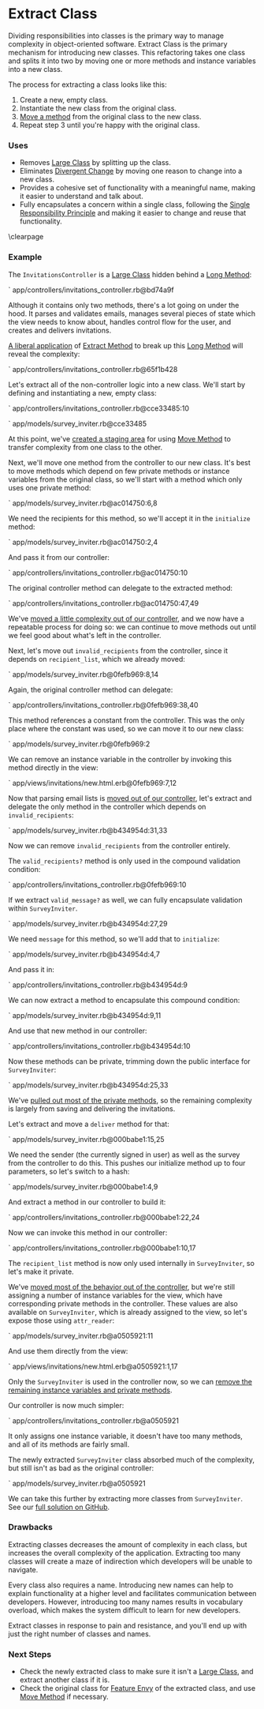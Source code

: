# Extract Class

Dividing responsibilities into classes is the primary way to manage complexity
in object-oriented software. Extract Class is the primary mechanism for
introducing new classes. This refactoring takes one class and splits it into two
by moving one or more methods and instance variables into a new class.

The process for extracting a class looks like this:

1. Create a new, empty class.
2. Instantiate the new class from the original class.
3. [Move a method](#move-method) from the original class to the new class.
4. Repeat step 3 until you're happy with the original class.

### Uses

* Removes [Large Class](#large-class) by splitting up the class.
* Eliminates [Divergent Change](#divergent-change) by moving one reason to
  change into a new class.
* Provides a cohesive set of functionality with a meaningful name, making it
  easier to understand and talk about.
* Fully encapsulates a concern within a single class, following the [Single
  Responsibility Principle](#single-responsibility-principle) and making it
  easier to change and reuse that functionality.

\clearpage

### Example

The `InvitationsController` is a [Large Class](#large-class) hidden behind a
[Long Method](#long-method):

` app/controllers/invitations_controller.rb@bd74a9f

Although it contains only two methods, there's a lot going on under the hood. It
parses and validates emails, manages several pieces of state which the view needs
to know about, handles control flow for the user, and creates and delivers
invitations.

[A liberal
application](https://github.com/thoughtbot/ruby-science/commit/65f1b428) of
[Extract Method](#extract-method) to break up this [Long Method](#long-method)
will reveal the complexity:

` app/controllers/invitations_controller.rb@65f1b428

Let's extract all of the non-controller logic into a new class. We'll start by
defining and instantiating a new, empty class:

` app/controllers/invitations_controller.rb@cce33485:10

` app/models/survey_inviter.rb@cce33485

At this point, we've [created a staging
area](https://github.com/thoughtbot/ruby-science/commit/cce33485) for using
[Move Method](#move-method) to transfer complexity from one class to the other.

Next, we'll move one method from the controller to our new class. It's best to
move methods which depend on few private methods or instance variables from the
original class, so we'll start with a method which only uses one private method:

` app/models/survey_inviter.rb@ac014750:6,8

We need the recipients for this method, so we'll accept it in the `initialize`
method:

` app/models/survey_inviter.rb@ac014750:2,4

And pass it from our controller:

` app/controllers/invitations_controller.rb@ac014750:10

The original controller method can delegate to the extracted method:

` app/controllers/invitations_controller.rb@ac014750:47,49

We've [moved a little complexity out of our
controller](https://github.com/thoughtbot/ruby-science/commit/ac014750), and we
now have a repeatable process for doing so: we can continue to move methods out
until we feel good about what's left in the controller.

Next, let's move out `invalid_recipients` from the controller, since it depends
on `recipient_list`, which we already moved:

` app/models/survey_inviter.rb@0fefb969:8,14

Again, the original controller method can delegate:

` app/controllers/invitations_controller.rb@0fefb969:38,40

This method references a constant from the controller. This was the only place
where the constant was used, so we can move it to our new class:

` app/models/survey_inviter.rb@0fefb969:2

We can remove an instance variable in the controller by invoking this method
directly in the view:

` app/views/invitations/new.html.erb@0fefb969:7,12

Now that parsing email lists is [moved out of our
controller](https://github.com/thoughtbot/ruby-science/commit/0fefb969), let's
extract and delegate the only method in the controller which depends on
`invalid_recipients`:

` app/models/survey_inviter.rb@b434954d:31,33

Now we can remove `invalid_recipients` from the controller entirely.

The `valid_recipients?` method is only used in the compound validation
condition:

` app/controllers/invitations_controller.rb@0fefb969:10

If we extract `valid_message?` as well, we can fully encapsulate validation
within `SurveyInviter`.

` app/models/survey_inviter.rb@b434954d:27,29

We need `message` for this method, so we'll add that to `initialize`:

` app/models/survey_inviter.rb@b434954d:4,7

And pass it in:

` app/controllers/invitations_controller.rb@b434954d:9

We can now extract a method to encapsulate this compound condition:

` app/models/survey_inviter.rb@b434954d:9,11

And use that new method in our controller:

` app/controllers/invitations_controller.rb@b434954d:10

Now these methods can be private, trimming down the public interface for
`SurveyInviter`:

` app/models/survey_inviter.rb@b434954d:25,33

We've [pulled out most of the private
methods](https://github.com/thoughtbot/ruby-science/commit/b434954d), so the
remaining complexity is largely from saving and delivering the invitations.

Let's extract and move a `deliver` method for that:

` app/models/survey_inviter.rb@000babe1:15,25

We need the sender (the currently signed in user) as well as the survey from the
controller to do this. This pushes our initialize method up to four parameters,
so let's switch to a hash:

` app/models/survey_inviter.rb@000babe1:4,9

And extract a method in our controller to build it:

` app/controllers/invitations_controller.rb@000babe1:22,24

Now we can invoke this method in our controller:

` app/controllers/invitations_controller.rb@000babe1:10,17

The `recipient_list` method is now only used internally in `SurveyInviter`, so
let's make it private.

We've [moved most of the behavior out of the
controller](https://github.com/thoughtbot/ruby-science/commit/000babe1), but
we're still assigning a number of instance variables for the view, which have
corresponding private methods in the controller. These values are also available
on `SurveyInviter`, which is already assigned to the view, so let's expose those
using `attr_reader`:

` app/models/survey_inviter.rb@a0505921:11

And use them directly from the view:

` app/views/invitations/new.html.erb@a0505921:1,17

Only the `SurveyInviter` is used in the controller now, so we can [remove the
remaining instance variables and private
methods](https://github.com/thoughtbot/ruby-science/commit/a0505921).

Our controller is now much simpler:

` app/controllers/invitations_controller.rb@a0505921

It only assigns one instance variable, it doesn't have too many methods, and all
of its methods are fairly small.

The newly extracted `SurveyInviter` class absorbed much of the complexity, but
still isn't as bad as the original controller:

` app/models/survey_inviter.rb@a0505921

We can take this further by extracting more classes from `SurveyInviter`. See
our [full solution on
GitHub](https://github.com/thoughtbot/ruby-science/commit/fd6cd8d5).

### Drawbacks

Extracting classes decreases the amount of complexity in each class, but
increases the overall complexity of the application. Extracting too many classes
will create a maze of indirection which developers will be unable to navigate.

Every class also requires a name. Introducing new names can help to
explain functionality at a higher level and facilitates communication between
developers. However, introducing too many names results in vocabulary overload,
which makes the system difficult to learn for new developers.

Extract classes in response to pain and resistance, and you'll end up with just
the right number of classes and names.

### Next Steps

* Check the newly extracted class to make sure it isn't a [Large
  Class](#large-class), and extract another class if it is.
* Check the original class for [Feature Envy](#feature-envy) of the extracted
  class, and use [Move Method](#move-method) if necessary.
